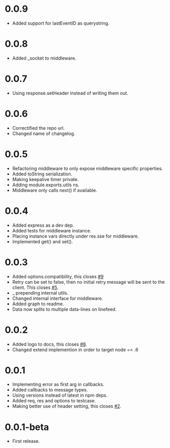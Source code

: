 0.0.9
=====

  * Added support for lastEventID as querystring.

0.0.8
=====

  * Added _socket to middleware.

0.0.7
=====

  * Using response.setHeader instead of writing them out.

0.0.6
=====

  * Correctified the repo url.
  * Changed name of changelog.

0.0.5
=====

  * Refactoring middleware to only expose middleware specific properties.
  * Added toString serialization.
  * Making keepalive timer private.
  * Adding module.exports.utils ns.
  * Middleware only calls next() if available.

0.0.4
=====

  * Added express as a dev dep.
  * Added tests for middleware instance.
  * Placing instance vars directly under res.sse for middleware.
  * Implemented get() and set().

0.0.3
=====

  * Added options.compatibility, this closes [#9](https://github.com/massforstroelse/sselib.js/issues/9)
  * Retry can be set to false, then no initial retry message will be sent to the client. This closes [#5](https://github.com/massforstroelse/sselib.js/issues/5).
  * _ prepending internal utils.
  * Changed internal interface for middleware.
  * Added graph to readme.
  * Data now splits to multiple data-lines on linefeed.

0.0.2
=====

  * Added logo to docs, this closes [#8](https://github.com/massforstroelse/sselib.js/issues/8).
  * Changed extend implemention in order to target node =< .6

0.0.1
=====

  * Implementing error as first arg in callbacks.
  * Added callbacks to message types.
  * Using versions instead of latest in npm deps.
  * Added req, res and options to testcase.
  * Making better use of header setting, this closes [#2](https://github.com/massforstroelse/sselib.js/issues/2).

0.0.1-beta
==========

  * First release.
